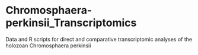 # Chromosphaera-perkinsii_Transcriptomics
Data and R scripts for direct and comparative transcriptomic analyses of the holozoan Chromosphaera perkinsii
